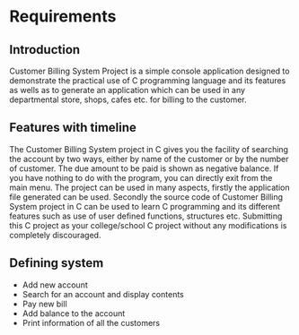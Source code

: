 # Requirements

## Introduction
Customer Billing System Project is a simple console application designed to demonstrate the practical use of C programming language and its features as wells as to generate an application which can be used in any departmental store, shops, cafes etc. for billing to the customer.

## Features with timeline
The Customer Billing System project in C gives you the facility of searching the account by two ways, either by name of the customer or by the number of customer. The due amount to be paid is shown as negative balance. If you have nothing to do with the program, you can directly exit from the main menu. 
The project can be used in many aspects, firstly the application file generated can be used. Secondly the source code of Customer Billing System project in C can be used to learn C programming and its different features such as use of user defined functions, structures etc. Submitting this C project as your college/school C project without any modifications is completely discouraged.

## Defining system 
* Add new account
* Search for an account and display contents
* Pay new bill
* Add balance to the account
* Print information of all the customers


